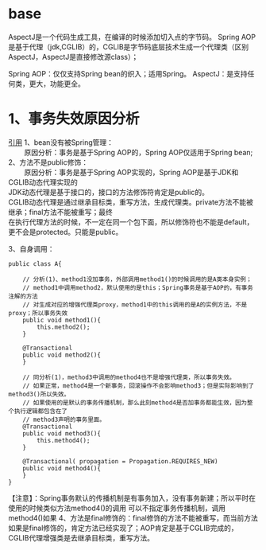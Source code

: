 # base
AspectJ是一个代码生成工具，在编译的时候添加切入点的字节码。
Spring AOP是基于代理（jdk,CGLIB）的，CGLIB是字节码底层技术生成一个代理类（区别AspectJ，AspectJ是直接修改源class）；

Spring AOP：仅仅支持Spring bean的织入；适用Spring。
AspectJ：是支持任何类，更大，功能更全。

# 1、事务失效原因分析
[引用](https://www.jianshu.com/p/4120b89190d0)
1、bean没有被Spring管理：  
&emsp;&emsp;  原因分析：事务是基于Spring AOP的，Spring AOP仅适用于Spring bean;  
2、方法不是public修饰：  
&emsp;&emsp;  原因分析：事务是基于Spring AOP实现的，Spring AOP是基于JDK和CGLIB动态代理实现的  
JDK动态代理是基于接口的，接口的方法修饰符肯定是public的。  
CGLIB动态代理是通过继承目标类，重写方法，生成代理类。private方法不能被继承；final方法不能被重写；最终  
在执行代理方法的时候，不一定在同一个包下面，所以修饰符也不能是default，更不会是protected。只能是public。

3、自身调用：
```
public class A{

    // 分析(1)、method1没加事务，外部调用method1()的时候调用的是A类本身实例；
    // method1中调用method2，默认使用的是this；Spring事务是基于AOP的，有事务注解的方法
    // 对生成对应的增强代理类proxy，method1中的this调用的是A的实例方法，不是proxy；所以事务失效
    public void method1(){
        this.method2();
    }
    
    @Transactional
    public void method2(){
    }
    
    // 同分析(1)，method3中调用的method4也不是增强代理类，所以事务失效。
    // 如果正常，method4是一个新事务，回滚操作不会影响method3；但是实际影响到了method3()所以失效。
    // 如果使用的是默认的事务传播机制，那么此刻method4是否加事务都能生效，因为整个执行逻辑都包含在了
    // method3声明的事务里面。
    @Transactional
    public void method3(){
        this.method4();
    }
    
    @Transactional( propagation = Propagation.REQUIRES_NEW)
    public void method4(){
    }
}
```
【注意】：Spring事务默认的传播机制是有事务加入，没有事务新建；所以平时在使用的时候类似方法method4()的调用
可以不指定事务传播机制，调用method4()如果
4、方法是final修饰的：final修饰的方法不能被重写，而当前方法如果是final修饰的，肯定方法已经实现了；AOP肯定是基于CGLIB完成的，
CGLIB代理增强类是去继承目标类，重写方法。
